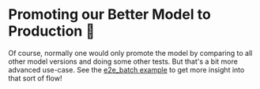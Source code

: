 # Promoting our Better Model to Production 🥇

Of course, normally one would only promote the model by comparing to all other model
versions and doing some other tests. But that's a bit more advanced use-case. See the
[e2e_batch example](https://github.com/zenml-io/zenml/tree/main/examples/e2e) to get
more insight into that sort of flow!


